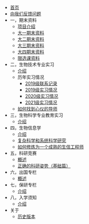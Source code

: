 - [首页](README.md)
- [向我们反馈问题](https://github.com/Pengzhi-Gao/sky_Open_info/issues)  
- 一，期末资料
  - [项目介绍](1，期末资料/README.md)
  - [大一期末资料](1，期末资料/大一期末资料.md)
  - [大二期末资料](1，期末资料/大二期末资料.md) 
  - [大三期末资料](1，期末资料/大三期末资料.md) 
  - [大四期末资料](1，期末资料/大四期末资料.md) 
  - [限选课资料](1，期末资料/限选课资料.md) 
- 二，生物技术专业实习
  - [介绍](2，生物技术专业实习/README.md)
  - 历年实习情况
    - [2019级联系记录](2，生物技术专业实习/2019级联系记录.png)
    - [2019级实习情况](2，生物技术专业实习/2019级专业实习情况.md)
    - [2020级实习情况](2，生物技术专业实习/2020级专业实习情况.md)
    - [2021级实习情况](2，生物技术专业实习/2021级专业实习情况.md)
  - [如何找到心仪的导师]()
- 三，生物科学专业教育实习
  - [介绍](3，生物科学教育实习/README.md)
- 四，生物信息学
  - [介绍](4，Bio-info/README.md)
  - [复杂科学和系统科学研究](4，Bio-info/复杂性研究和系统科学研究.md)
  - [如何修炼为一个成熟的生信工程师](4，Bio-info/如何修炼为一个成熟的生信工程师.md)
- 五，科研竞赛
  - [概述](5，科研竞赛/README.md)
  - [正确的科研姿势（基础篇）](5，科研竞赛/正确的科研姿势（基础篇）.md)
- 六，出国专栏
  - [概述](6，出国专栏/README.md)
- 七，保研专栏
  - [介绍](7，保研专栏/README.md)
- 八，入学须知
  - [介绍](8，入学须知/README.md)
- 关于
  - [历史版本](changelog.md)
